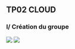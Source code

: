 ## TP02 CLOUD

### I/ Création du groupe

![](/M2-Cloud-2025/screen/groupe.png)
![](/M2-Cloud-2025/screen/groupe-2.png)

